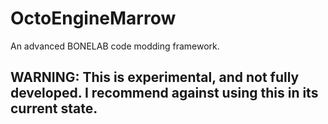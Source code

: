 # OctoEngineMarrow
An advanced BONELAB code modding framework.

## WARNING: This is experimental, and not fully developed. I recommend against using this in its current state.
